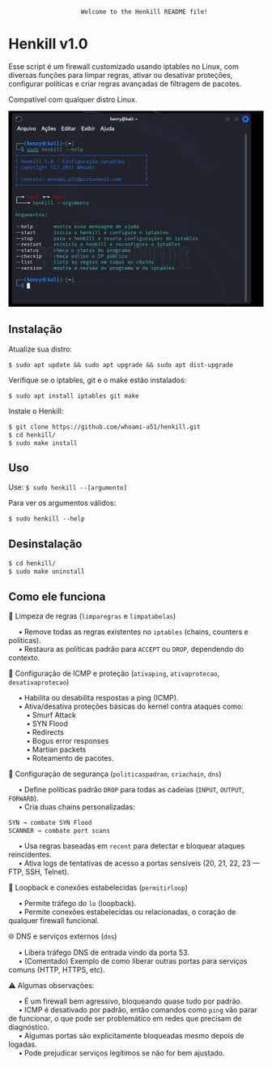 						Welcome to the Henkill README file!    

Henkill v1.0
=============

Esse script é um firewall customizado usando iptables no Linux, com diversas funções para limpar regras, ativar ou desativar proteções, configurar políticas e criar regras avançadas de filtragem de pacotes.   

Compatível com qualquer distro Linux.

![descrição](/henkill.png)  

Instalação
-----------

Atualize sua distro:
 
    $ sudo apt update && sudo apt upgrade && sudo apt dist-upgrade

Verifique se o iptables, git e o make estão instalados:
 
    $ sudo apt install iptables git make

Instale o Henkill:

    $ git clone https://github.com/whoami-a51/henkill.git
    $ cd henkill/
    $ sudo make install
    
Uso
----

Use: ```$ sudo henkill --[argumento]```

Para ver os argumentos válidos:

    $ sudo henkill --help


Desinstalação
--------------

    $ cd henkill/
    $ sudo make uninstall  


Como ele funciona
-----------

🧹 Limpeza de regras (```limparegras``` e ```limpatabelas```)  

&nbsp;&nbsp;&nbsp;&nbsp; • Remove todas as regras existentes no ```iptables``` (chains, counters e políticas).  
&nbsp;&nbsp;&nbsp;&nbsp; • Restaura as políticas padrão para ```ACCEPT``` ou ```DROP```, dependendo do contexto.  

📡 Configuração de ICMP e proteção (```ativaping```, ```ativaprotecao```, ```desativaprotecao```)  

&nbsp;&nbsp;&nbsp;&nbsp; • Habilita ou desabilita respostas a ping (ICMP).  
&nbsp;&nbsp;&nbsp;&nbsp; • Ativa/desativa proteções básicas do kernel contra ataques como:  
&nbsp;&nbsp;&nbsp;&nbsp;&nbsp;&nbsp;&nbsp;&nbsp; • Smurf Attack  
&nbsp;&nbsp;&nbsp;&nbsp;&nbsp;&nbsp;&nbsp;&nbsp; • SYN Flood   
&nbsp;&nbsp;&nbsp;&nbsp;&nbsp;&nbsp;&nbsp;&nbsp; • Redirects  
&nbsp;&nbsp;&nbsp;&nbsp;&nbsp;&nbsp;&nbsp;&nbsp; • Bogus error responses  
&nbsp;&nbsp;&nbsp;&nbsp;&nbsp;&nbsp;&nbsp;&nbsp; • Martian packets  
&nbsp;&nbsp;&nbsp;&nbsp;&nbsp;&nbsp;&nbsp;&nbsp; • Roteamento de pacotes.  

🔐 Configuração de segurança (```politicaspadrao```, ```criachain```, ```dns```)  
	
 &nbsp;&nbsp;&nbsp;&nbsp; • Define políticas padrão ```DROP``` para todas as cadeias (```INPUT```, ```OUTPUT```, ```FORWARD```).  
 &nbsp;&nbsp;&nbsp;&nbsp; • Cria duas chains personalizadas:  
 
	SYN → combate SYN Flood  
	SCANNER → combate port scans  

&nbsp;&nbsp;&nbsp;&nbsp; • Usa regras baseadas em ```recent``` para detectar e bloquear ataques reincidentes.  
&nbsp;&nbsp;&nbsp;&nbsp; • Ativa logs de tentativas de acesso a portas sensíveis (20, 21, 22, 23 — FTP, SSH, Telnet).  

🔁 Loopback e conexões estabelecidas (```permitirloop```)  

&nbsp;&nbsp;&nbsp;&nbsp; • Permite tráfego do ```lo``` (loopback).  
&nbsp;&nbsp;&nbsp;&nbsp; • Permite conexões estabelecidas ou relacionadas, o coração de qualquer firewall funcional.  

🌐 DNS e serviços externos (```dns```)  

&nbsp;&nbsp;&nbsp;&nbsp; • Libera tráfego DNS de entrada vindo da porta 53.  
&nbsp;&nbsp;&nbsp;&nbsp; • (Comentado) Exemplo de como liberar outras portas para serviços comuns (HTTP, HTTPS, etc).  


⚠️ Algumas observações:  

&nbsp;&nbsp;&nbsp;&nbsp; • É um firewall bem agressivo, bloqueando quase tudo por padrão.  
&nbsp;&nbsp;&nbsp;&nbsp; • ICMP é desativado por padrão, então comandos como ```ping``` vão parar de funcionar, o que pode ser problemático em redes que precisam de diagnóstico.  
&nbsp;&nbsp;&nbsp;&nbsp; • Algumas portas são explicitamente bloqueadas mesmo depois de logadas.   
&nbsp;&nbsp;&nbsp;&nbsp; • Pode prejudicar serviços legítimos se não for bem ajustado.  
    
